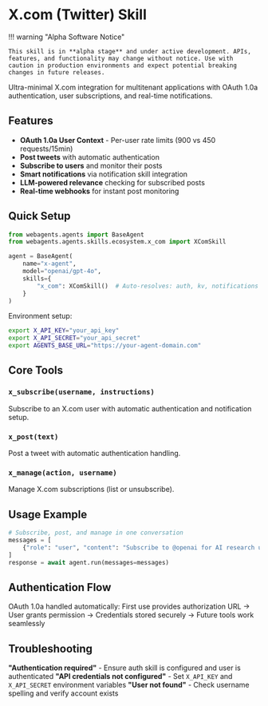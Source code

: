 # X.com (Twitter) Skill

!!! warning "Alpha Software Notice"

    This skill is in **alpha stage** and under active development. APIs, features, and functionality may change without notice. Use with caution in production environments and expect potential breaking changes in future releases.

Ultra-minimal X.com integration for multitenant applications with OAuth 1.0a authentication, user subscriptions, and real-time notifications.

## Features

- **OAuth 1.0a User Context** - Per-user rate limits (900 vs 450 requests/15min)
- **Post tweets** with automatic authentication
- **Subscribe to users** and monitor their posts
- **Smart notifications** via notification skill integration  
- **LLM-powered relevance** checking for subscribed posts
- **Real-time webhooks** for instant post monitoring

## Quick Setup

```python
from webagents.agents import BaseAgent
from webagents.agents.skills.ecosystem.x_com import XComSkill

agent = BaseAgent(
    name="x-agent",
    model="openai/gpt-4o",
    skills={
        "x_com": XComSkill()  # Auto-resolves: auth, kv, notifications
    }
)
```

Environment setup:
```bash
export X_API_KEY="your_api_key"
export X_API_SECRET="your_api_secret"
export AGENTS_BASE_URL="https://your-agent-domain.com"
```

## Core Tools

### `x_subscribe(username, instructions)`
Subscribe to an X.com user with automatic authentication and notification setup.

### `x_post(text)`
Post a tweet with automatic authentication handling.

### `x_manage(action, username)`
Manage X.com subscriptions (list or unsubscribe).

## Usage Example

```python
# Subscribe, post, and manage in one conversation
messages = [
    {"role": "user", "content": "Subscribe to @openai for AI research updates, then post 'Hello from my WebAgent! 🤖'"}
]
response = await agent.run(messages=messages)
```

## Authentication Flow

OAuth 1.0a handled automatically: First use provides authorization URL → User grants permission → Credentials stored securely → Future tools work seamlessly

## Troubleshooting

**"Authentication required"** - Ensure auth skill is configured and user is authenticated
**"API credentials not configured"** - Set `X_API_KEY` and `X_API_SECRET` environment variables
**"User not found"** - Check username spelling and verify account exists
